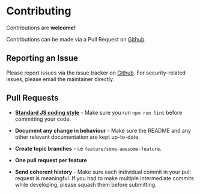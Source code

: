 # Contributing

Contributions are **welcome!**

Contributions can be made via a Pull Request on [Github](https://github.com/mike182uk/browser-sync-reuse-tab).

## Reporting an Issue

Please report issues via the issue tracker on [Github](https://github.com/mike182uk/browser-sync-reuse-tab). For security-related issues, please email the maintainer directly.

## Pull Requests

- **[Standard JS coding style](http://standardjs.com/index.html)** - Make sure you run `npm run lint` before committing your code.

- **Document any change in behaviour** - Make sure the README and any other relevant documentation are kept up-to-date.

- **Create topic branches** - i.e `feature/some-awesome-feature`.

- **One pull request per feature**

- **Send coherent history** - Make sure each individual commit in your pull request is meaningful. If you had to make multiple intermediate commits while developing, please squash them before submitting.
